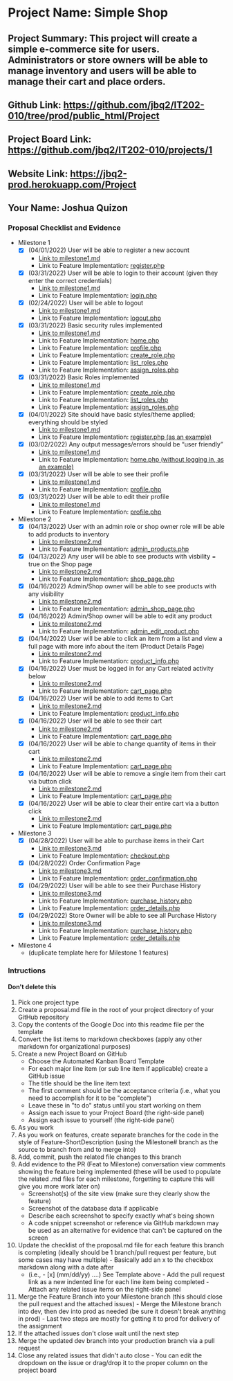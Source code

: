 # Project Name: Simple Shop
## Project Summary: This project will create a simple e-commerce site for users. Administrators or store owners will be able to manage inventory and users will be able to manage their cart and place orders.
## Github Link: https://github.com/jbq2/IT202-010/tree/prod/public_html/Project
## Project Board Link: https://github.com/jbq2/IT202-010/projects/1
## Website Link: https://jbq2-prod.herokuapp.com/Project
## Your Name: Joshua Quizon

<!-- Line item / Feature template (use this for each bullet point) -- DO NOT DELETE THIS SECTION


- [ ] \(mm/dd/yyyy of completion) Feature Title (from the proposal bullet point, if it's a sub-point indent it properly)
  -  Link to related .md file: [Link Name](link url)

 End Line item / Feature Template -- DO NOT DELETE THIS SECTION --> 
 
 
### Proposal Checklist and Evidence

- Milestone 1
  - [x] \(04/01/2022) User will be able to register a new account
    -  [Link to milestone1.md](https://github.com/jbq2/IT202-010/blob/Milestone1/public_html/Project/milestone1.md)
    -  Link to Feature Implementation: [register.php](https://jbq2-prod.herokuapp.com/Project/register.php)
  - [x] \(03/31/2022) User will be able to login to their account (given they enter the correct credentials)
    -  [Link to milestone1.md](https://github.com/jbq2/IT202-010/blob/Milestone1/public_html/Project/milestone1.md)
    -  Link to Feature Implementation: [login.php](https://jbq2-prod.herokuapp.com/Project/login.php)
  - [x] \(02/24/2022) User will be able to logout
    -  [Link to milestone1.md](https://github.com/jbq2/IT202-010/blob/Milestone1/public_html/Project/milestone1.md)
    -  Link to Feature Implementation: [logout.php](https://jbq2-prod.herokuapp.com/Project/logout.php)
  - [x] \(03/31/2022) Basic security rules implemented
    -  [Link to milestone1.md](https://github.com/jbq2/IT202-010/blob/Milestone1/public_html/Project/milestone1.md)
    -  Link to Feature Implementation: [home.php](https://jbq2-prod.herokuapp.com/Project/home.php)
    -  Link to Feature Implementation: [profile.php](https://jbq2-prod.herokuapp.com/Project/profile.php)
    -  Link to Feature Implementation: [create_role.php](https://jbq2-prod.herokuapp.com/Project/admin/create_role.php)
    -  Link to Feature Implementation: [list_roles.php](https://jbq2-prod.herokuapp.com/Project/admin/list_roles.php)
    -  Link to Feature Implementation: [assign_roles.php](https://jbq2-prod.herokuapp.com/Project/admin/assign_roles.php)
  - [x] \(03/31/2022) Basic Roles implemented
    -  [Link to milestone1.md](https://github.com/jbq2/IT202-010/blob/Milestone1/public_html/Project/milestone1.md)
    -  Link to Feature Implementation: [create_role.php](https://jbq2-prod.herokuapp.com/Project/admin/create_role.php)
    -  Link to Feature Implementation: [list_roles.php](https://jbq2-prod.herokuapp.com/Project/admin/list_roles.php)
    -  Link to Feature Implementation: [assign_roles.php](https://jbq2-prod.herokuapp.com/Project/admin/assign_roles.php)
  - [x] \(04/01/2022) Site should have basic styles/theme applied; everything should be styled
    -  [Link to milestone1.md](https://github.com/jbq2/IT202-010/blob/Milestone1/public_html/Project/milestone1.md)
    -  Link to Feature Implementation: [register.php (as an example)](https://jbq2-prod.herokuapp.com/Project/register.php)
  - [x] \(03/02/2022) Any output messages/errors should be “user friendly”
    -  [Link to milestone1.md](https://github.com/jbq2/IT202-010/blob/Milestone1/public_html/Project/milestone1.md)
    -  Link to Feature Implementation: [home.php (without logging in, as an example)](https://jbq2-prod.herokuapp.com/Project/home.php)
  - [x] \(03/31/2022) User will be able to see their profile
    -  [Link to milestone1.md](https://github.com/jbq2/IT202-010/blob/Milestone1/public_html/Project/milestone1.md)
    -  Link to Feature Implementation: [profile.php](https://jbq2-prod.herokuapp.com/Project/profile.php)
  - [x] \(03/31/2022) User will be able to edit their profile
    -  [Link to milestone1.md](https://github.com/jbq2/IT202-010/blob/Milestone1/public_html/Project/milestone1.md)
    -  Link to Feature Implementation: [profile.php](https://jbq2-prod.herokuapp.com/Project/profile.php)
- Milestone 2
  - [x] \(04/13/2022) User with an admin role or shop owner role will be able to add products to inventory
    -  [Link to milestone2.md](https://github.com/jbq2/IT202-010/blob/Milestone2/public_html/Project/milestone2.md)
    -  Link to Feature Implementation: [admin_products.php](https://jbq2-prod.herokuapp.com/Project/admin/admin_products.php)
  - [x] \(04/13/2022) Any user will be able to see products with visbility = true on the Shop page
    -  [Link to milestone2.md](https://github.com/jbq2/IT202-010/blob/Milestone2/public_html/Project/milestone2.md)
    -  Link to Feature Implementation: [shop_page.php](https://jbq2-prod.herokuapp.com/Project/shop_page.php)
  - [x] \(04/16/2022) Admin/Shop owner will be able to see products with any visibility
    -  [Link to milestone2.md](https://github.com/jbq2/IT202-010/blob/Milestone2/public_html/Project/milestone2.md)
    -  Link to Feature Implementation: [admin_shop_page.php](https://jbq2-prod.herokuapp.com/Project/admin/admin_shop_page.php)
  - [x] \(04/16/2022) Admin/Shop owner will be able to edit any product
    -  [Link to milestone2.md](https://github.com/jbq2/IT202-010/blob/Milestone2/public_html/Project/milestone2.md)
    -  Link to Feature Implementation: [admin_edit_product.php](https://jbq2-prod.herokuapp.com/Project/admin/admin_edit_product.php?id=1)
  - [x] \(04/14/2022) User will be able to click an item from a list and view a full page with more info about the item (Product Details Page)
    -  [Link to milestone2.md](https://github.com/jbq2/IT202-010/blob/Milestone2/public_html/Project/milestone2.md)
    -  Link to Feature Implementation: [product_info.php](https://jbq2-prod.herokuapp.com/Project/product_info.php?id=1)
  - [x] \(04/16/2022) User must be logged in for any Cart related activity below
    -  [Link to milestone2.md](https://github.com/jbq2/IT202-010/blob/Milestone2/public_html/Project/milestone2.md)
    -  Link to Feature Implementation: [cart_page.php](https://jbq2-prod.herokuapp.com/Project/cart_page.php)
  - [x] \(04/16/2022) User will be able to add items to Cart
    -  [Link to milestone2.md](https://github.com/jbq2/IT202-010/blob/Milestone2/public_html/Project/milestone2.md)
    -  Link to Feature Implementation: [product_info.php](https://jbq2-prod.herokuapp.com/Project/product_info.php?id=1)
  - [x] \(04/16/2022) User will be able to see their cart
    -  [Link to milestone2.md](https://github.com/jbq2/IT202-010/blob/Milestone2/public_html/Project/milestone2.md)
    -  Link to Feature Implementation: [cart_page.php](https://jbq2-prod.herokuapp.com/Project/cart_page.php)
  - [x] \(04/16/2022) User will be able to change quantity of items in their cart
    -  [Link to milestone2.md](https://github.com/jbq2/IT202-010/blob/Milestone2/public_html/Project/milestone2.md)
    -  Link to Feature Implementation: [cart_page.php](https://jbq2-prod.herokuapp.com/Project/cart_page.php)
  - [x] \(04/16/2022) User will be able to remove a single item from their cart via button click
    -  [Link to milestone2.md](https://github.com/jbq2/IT202-010/blob/Milestone2/public_html/Project/milestone2.md)
    -  Link to Feature Implementation: [cart_page.php](https://jbq2-prod.herokuapp.com/Project/cart_page.php)
  - [x] \(04/16/2022) User will be able to clear their entire cart via a button click
    -  [Link to milestone2.md](https://github.com/jbq2/IT202-010/blob/Milestone2/public_html/Project/milestone2.md)
    -  Link to Feature Implementation: [cart_page.php](https://jbq2-prod.herokuapp.com/Project/cart_page.php)
- Milestone 3
  - [x] \(04/28/2022) User will be able to purchase items in their Cart
    -  [Link to milestone3.md](https://github.com/jbq2/IT202-010/blob/Milestone3/public_html/Project/milestone3.md)
    -  Link to Feature Implementation: [checkout.php](https://jbq2-prod.herokuapp.com/Project/checkout.php)
  - [x] \(04/28/2022) Order Confirmation Page
    -  [Link to milestone3.md](https://github.com/jbq2/IT202-010/blob/Milestone3/public_html/Project/milestone3.md)
    -  Link to Feature Implementation: [order_confirmation.php](https://jbq2-prod.herokuapp.com/Project/order_confirmation.php)
  - [x] \(04/29/2022) User will be able to see their Purchase History
    -  [Link to milestone3.md](https://github.com/jbq2/IT202-010/blob/Milestone3/public_html/Project/milestone3.md)
    -  Link to Feature Implementation: [purchase_history.php](https://jbq2-prod.herokuapp.com/Project/purchase_history.php)
    -  Link to Feature Implementation: [order_details.php](https://jbq2-prod.herokuapp.com/Project/order_details.php?id=17)
  - [x] \(04/29/2022) Store Owner will be able to see all Purchase History
    -  [Link to milestone3.md](https://github.com/jbq2/IT202-010/blob/Milestone3/public_html/Project/milestone3.md)
    -  Link to Feature Implementation: [purchase_history.php](https://jbq2-prod.herokuapp.com/Project/purchase_history.php)
    -  Link to Feature Implementation: [order_details.php](https://jbq2-prod.herokuapp.com/Project/order_details.php?id=17)
- Milestone 4
  - (duplicate template here for Milestone 1 features)
### Intructions
#### Don't delete this
1. Pick one project type
2. Create a proposal.md file in the root of your project directory of your GitHub repository
3. Copy the contents of the Google Doc into this readme file per the template
4. Convert the list items to markdown checkboxes (apply any other markdown for organizational purposes)
5. Create a new Project Board on GitHub
   - Choose the Automated Kanban Board Template
   - For each major line item (or sub line item if applicable) create a GitHub issue
   - The title should be the line item text
   - The first comment should be the acceptance criteria (i.e., what you need to accomplish for it to be "complete")
   - Leave these in "to do" status until you start working on them
   - Assign each issue to your Project Board (the right-side panel)
   - Assign each issue to yourself (the right-side panel)
6. As you work
  1. As you work on features, create separate branches for the code in the style of Feature-ShortDescription (using the Milestone# branch as the source to branch from and to merge into)
  2. Add, commit, push the related file changes to this branch
  3. Add evidence to the PR (Feat to Milestone) conversation view comments showing the feature being implemented (these will be used to populate the related .md files for each milestone, forgetting to capture this will give you more work later on)
     - Screenshot(s) of the site view (make sure they clearly show the feature)
     - Screenshot of the database data if applicable
     - Describe each screenshot to specify exactly what's being shown
     - A code snippet screenshot or reference via GitHub markdown may be used as an alternative for evidence that can't be captured on the screen
  4. Update the checklist of the proposal.md file for each feature this branch is completing (ideally should be 1 branch/pull request per feature, but some cases may have multiple)
    - Basically add an x to the checkbox markdown along with a date after
      - (i.e.,   - [x] (mm/dd/yy) ....) See Template above
    - Add the pull request link as a new indented line for each line item being completed
    - Attach any related issue items on the right-side panel
  5. Merge the Feature Branch into your Milestone branch (this should close the pull request and the attached issues)
    - Merge the Milestone branch into dev, then dev into prod as needed (be sure it doesn't break anything in prod)
    - Last two steps are mostly for getting it to prod for delivery of the assignment 
  7. If the attached issues don't close wait until the next step
  8. Merge the updated dev branch into your production branch via a pull request
  9. Close any related issues that didn't auto close
    - You can edit the dropdown on the issue or drag/drop it to the proper column on the project board
